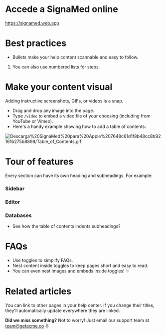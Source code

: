 # Accede a SignaMed online

https://signamed.web.app

# Best practices

- Bullets make your help content scannable and easy to follow.
1. You can also use numbered lists for steps.

# Make your content visual

Adding instructive screenshots, GIFs, or videos is a snap. 

- Drag and drop any image into the page.
- Type `/video` to embed a video file of your choosing (including from YouTube or Vimeo).
- Here's a handy example showing how to add a table of contents:

![Descarga%20SignaMed%20para%20Apple%207648c61d1f8b48cc8b92161b275b8898/Table_of_Contents.gif](Descarga%20SignaMed%20para%20Apple%207648c61d1f8b48cc8b92161b275b8898/Table_of_Contents.gif)

# Tour of features

Every section can have its own heading and subheadings. For example:

### Sidebar

### Editor

### Databases

- See how the table of contents indents subheadings?

# FAQs

- Use toggles to simplify FAQs.
- Nest content inside toggles to keep pages short and easy to read.
- You can even nest images and embeds inside toggles! ✨

# Related articles

You can link to other pages in your help center. If you change their titles, they'll automatically update everywhere they are linked.

**Did we miss something?**
Not to worry! Just email our support team at [team@getacme.co](mailto:team@getacme.co) ✌️